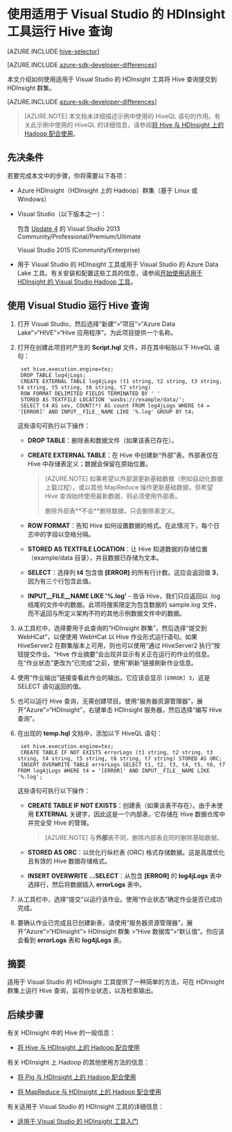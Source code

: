<properties
    pageTitle="使用 Hadoop Tools for Visual Studio 执行 Hive 查询 | Azure"
    description="了解如何通过 Visual Studio Hadoop 工具将 Hive 与 HDInsight 中的 Hadoop 配合使用。"
    services="hdinsight"
    documentationcenter=""
    author="Blackmist"
    manager="jhubbard"
    editor="cgronlun"
    tags="azure-portal" />
<tags
    ms.assetid="2b3e672a-1195-4fa5-afb7-b7b73937bfbe"
    ms.service="hdinsight"
    ms.devlang="na"
    ms.topic="article"
    ms.tgt_pltfrm="na"
    ms.workload="big-data"
    ms.date="11/28/2016"
    wacn.date="01/25/2017"
    ms.author="larryfr" />

# 使用适用于 Visual Studio 的 HDInsight 工具运行 Hive 查询

[AZURE.INCLUDE [hive-selector](../../includes/hdinsight-selector-use-hive.md)]

[AZURE.INCLUDE [azure-sdk-developer-differences](../../includes/azure-sdk-developer-differences.md)]

本文介绍如何使用适用于 Visual Studio 的 HDInsight 工具将 Hive 查询提交到 HDInsight 群集。

[AZURE.INCLUDE [azure-sdk-developer-differences](../../includes/azure-visual-studio-login-guide.md)]

> [AZURE.NOTE]
本文档未详细描述示例中使用的 HiveQL 语句的作用。有关此示例中使用的 HiveQL 的详细信息，请参阅[将 Hive 与 HDInsight 上的 Hadoop 配合使用](/documentation/articles/hdinsight-use-hive/)。

## <a id="prereq"></a>先决条件

若要完成本文中的步骤，你将需要以下各项：

* Azure HDInsight（HDInsight 上的 Hadoop）群集（基于 Linux 或 Windows）
* Visual Studio（以下版本之一）：
  
    包含 [Update 4](https://www.microsoft.com/download/details.aspx?id=44921) 的 Visual Studio 2013 Community/Professional/Premium/Ultimate
  
    Visual Studio 2015 (Community/Enterprise)

* 用于 Visual Studio 的 HDInsight 工具或用于 Visual Studio 的 Azure Data Lake 工具。有关安装和配置这些工具的信息，请参阅[开始使用适用于 HDInsight 的 Visual Studio Hadoop 工具](/documentation/articles/hdinsight-hadoop-visual-studio-tools-get-started/)。

## <a id="run"></a> 使用 Visual Studio 运行 Hive 查询

1. 打开 Visual Studio，然后选择“新建”>“项目”>“Azure Data Lake”>“HIVE”>“Hive 应用程序”。为此项目提供一个名称。

2. 打开在创建此项目时产生的 **Script.hql** 文件，并在其中粘贴以下 HiveQL 语句：
   
        set hive.execution.engine=tez;
        DROP TABLE log4jLogs;
        CREATE EXTERNAL TABLE log4jLogs (t1 string, t2 string, t3 string, t4 string, t5 string, t6 string, t7 string)
        ROW FORMAT DELIMITED FIELDS TERMINATED BY ' '
        STORED AS TEXTFILE LOCATION 'wasbs:///example/data/';
        SELECT t4 AS sev, COUNT(*) AS count FROM log4jLogs WHERE t4 = '[ERROR]' AND INPUT__FILE__NAME LIKE '%.log' GROUP BY t4;
   
    这些语句可执行以下操作：
   
    * **DROP TABLE**：删除表和数据文件（如果该表已存在）。

    * **CREATE EXTERNAL TABLE**：在 Hive 中创建新“外部”表。外部表仅在 Hive 中存储表定义；数据会保留在原始位置。
     
        > [AZURE.NOTE]
        如果希望以外部源更新基础数据（例如自动化数据上载过程），或以其他 MapReduce 操作更新基础数据，但希望 Hive 查询始终使用最新数据，则必须使用外部表。
        > <p>
        > 删除外部表**不会**删除数据，只会删除表定义。

    * **ROW FORMAT**：告知 Hive 如何设置数据的格式。在此情况下，每个日志中的字段以空格分隔。

    * **STORED AS TEXTFILE LOCATION**：让 Hive 知道数据的存储位置（example/data 目录），并且数据已存储为文本。

    * **SELECT**：选择列 **t4** 包含值 **[ERROR]** 的所有行计数。这应会返回值 **3**，因为有三个行包含此值。

    * **INPUT\_\_FILE\_\_NAME LIKE '%.log'** - 告诉 Hive，我们只应返回以 .log 结尾的文件中的数据。此项将搜索限定为包含数据的 sample.log 文件，而不返回与所定义架构不符的其他示例数据文件中的数据。

3. 从工具栏中，选择要用于此查询的“HDInsight 群集”，然后选择“提交到 WebHCat”，以便使用 WebHCat 以 Hive 作业形式运行语句。如果 HiveServer2 在群集版本上可用，则也可以使用“通过 HiveServer2 执行”按钮提交作业。“Hive 作业摘要”会出现并显示有关正在运行的作业的信息。在“作业状态”更改为“已完成”之前，使用“刷新”链接刷新作业信息。

4. 使用“作业输出”链接查看此作业的输出。它应该会显示 `[ERROR] 3`，这是 SELECT 语句返回的值。

5. 也可以运行 Hive 查询，无需创建项目。使用“服务器资源管理器”，展开“Azure”>“HDInsight”，右键单击 HDInsight 服务器，然后选择“编写 Hive 查询”。

6. 在出现的 **temp.hql** 文档中，添加以下 HiveQL 语句：
   
        set hive.execution.engine=tez;
        CREATE TABLE IF NOT EXISTS errorLogs (t1 string, t2 string, t3 string, t4 string, t5 string, t6 string, t7 string) STORED AS ORC;
        INSERT OVERWRITE TABLE errorLogs SELECT t1, t2, t3, t4, t5, t6, t7 FROM log4jLogs WHERE t4 = '[ERROR]' AND INPUT__FILE__NAME LIKE '%.log';
   
    这些语句可执行以下操作：
   
    * **CREATE TABLE IF NOT EXISTS**：创建表（如果该表不存在）。由于未使用 **EXTERNAL** 关键字，因此这是一个内部表，它存储在 Hive 数据仓库中并完全受 Hive 的管理。
     
        > [AZURE.NOTE]
        与**外部**表不同，删除内部表会同时删除基础数据。

    * **STORED AS ORC**：以优化行纵栏表 (ORC) 格式存储数据。这是高度优化且有效的 Hive 数据存储格式。

    * **INSERT OVERWRITE ...SELECT**：从包含 **[ERROR]** 的 **log4jLogs** 表中选择行，然后将数据插入 **errorLogs** 表中。

7. 从工具栏中，选择“提交”以运行该作业。使用“作业状态”确定作业是否已成功完成。

8. 要确认作业已完成且已创建新表，请使用“服务器资源管理器”，展开“Azure”>“HDInsight”> HDInsight 群集 >“Hive 数据库”>“默认值”。你应该会看到 **errorLogs** 表和 **log4jLogs** 表。

## <a id="summary"></a>摘要

适用于 Visual Studio 的 HDInsight 工具提供了一种简单的方法，可在 HDInsight 群集上运行 Hive 查询，监视作业状态，以及检索输出。

## <a id="nextsteps"></a>后续步骤

有关 HDInsight 中的 Hive 的一般信息：

* [将 Hive 与 HDInsight 上的 Hadoop 配合使用](/documentation/articles/hdinsight-use-hive/)

有关 HDInsight 上 Hadoop 的其他使用方法的信息：

* [将 Pig 与 HDInsight 上的 Hadoop 配合使用](/documentation/articles/hdinsight-use-pig/)

* [将 MapReduce 与 HDInsight 上的 Hadoop 配合使用](/documentation/articles/hdinsight-use-mapreduce/)

有关适用于 Visual Studio 的 HDInsight 工具的详细信息：

* [适用于 Visual Studio 的 HDInsight 工具入门](/documentation/articles/hdinsight-hadoop-visual-studio-tools-get-started/)

[hdinsight-sdk-documentation]: http://msdn.microsoft.com/zh-cn/library/dn479185.aspx

[azure-purchase-options]: /pricing/overview/
[azure-member-offers]: /pricing/member-offers/
[azure-trial]: /pricing/1rmb-trial/

[apache-tez]: http://tez.apache.org
[apache-hive]: http://hive.apache.org/
[apache-log4j]: http://zh.wikipedia.org/wiki/Log4j
[hive-on-tez-wiki]: https://cwiki.apache.org/confluence/display/Hive/Hive+on+Tez
[import-to-excel]: /documentation/articles/hdinsight-connect-excel-power-query/

[hdinsight-use-oozie]: /documentation/articles/hdinsight-use-oozie/
[hdinsight-analyze-flight-data]: /documentation/articles/hdinsight-analyze-flight-delay-data/


[hdinsight-storage]: /documentation/articles/hdinsight-hadoop-use-blob-storage/

[hdinsight-provision]: /documentation/articles/hdinsight-provision-clusters/
[hdinsight-submit-jobs]: /documentation/articles/hdinsight-submit-hadoop-jobs-programmatically/
[hdinsight-upload-data]: /documentation/articles/hdinsight-upload-data/
[hdinsight-get-started]: /documentation/articles/hdinsight-hadoop-linux-tutorial-get-started/

[powershell-here-strings]: http://technet.microsoft.com/zh-cn/library/ee692792.aspx

[image-hdi-hive-powershell]: ./media/hdinsight-use-hive/HDI.HIVE.PowerShell.png
[img-hdi-hive-powershell-output]: ./media/hdinsight-use-hive/HDI.Hive.PowerShell.Output.png
[image-hdi-hive-architecture]: ./media/hdinsight-use-hive/HDI.Hive.Architecture.png

<!---HONumber=Mooncake_0120_2017-->
<!--Update_Description: update from ASM to ARM-->